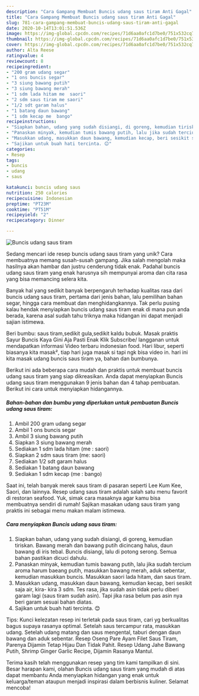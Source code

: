 ```yaml
---
description: "Cara Gampang Membuat Buncis udang saus tiram Anti Gagal"
title: "Cara Gampang Membuat Buncis udang saus tiram Anti Gagal"
slug: 781-cara-gampang-membuat-buncis-udang-saus-tiram-anti-gagal
date: 2020-10-14T13:01:51.536Z
image: https://img-global.cpcdn.com/recipes/71d6aa0afc1d7be0/751x532cq70/buncis-udang-saus-tiram-foto-resep-utama.jpg
thumbnail: https://img-global.cpcdn.com/recipes/71d6aa0afc1d7be0/751x532cq70/buncis-udang-saus-tiram-foto-resep-utama.jpg
cover: https://img-global.cpcdn.com/recipes/71d6aa0afc1d7be0/751x532cq70/buncis-udang-saus-tiram-foto-resep-utama.jpg
author: Alta Reese
ratingvalue: 4
reviewcount: 8
recipeingredient:
- "200 gram udang segar"
- "1 ons buncis segar"
- "3 siung bawang putih"
- "3 siung bawang merah"
- "1 sdm lada hitam me  saori"
- "2 sdm saus tiram me saori"
- "1/2 sdt garam halus"
- "1 batang daun bawang"
- "1 sdm kecap me  bango"
recipeinstructions:
- "Siapkan bahan, udang yang sudah disiangi, di goreng, kemudian tiriskan. Bawang merah dan bawang putih dicincang halus, daun bawang di iris tebal. Buncis disiangi, lalu di potong serong. Semua bahan pastikan dicuci dahulu."
- "Panaskan minyak, kemudian tumis bawang putih, lalu jika sudah tercium aroma harum baeang putih, masukkan bawang merah, aduk sebentar, kemudian masukkan buncis. Masukkan saori lada hitam, dan saus tiram."
- "Masukkan udang, masukkan daun bawang, kemudian kecap, beri sesikit saja air, kira- kira 3 sdm. Tes rasa, jika sudah asin tidak perlu diberi garam lagi (saus tiram sudah asin). Tapi jika rasa belum pas asin nya beri garam sesuai bahan diatas."
- "Sajikan untuk buah hati tercinta. 😊"
categories:
- Resep
tags:
- buncis
- udang
- saus

katakunci: buncis udang saus 
nutrition: 250 calories
recipecuisine: Indonesian
preptime: "PT23M"
cooktime: "PT51M"
recipeyield: "2"
recipecategory: Dinner

---
```



![Buncis udang saus tiram](https://img-global.cpcdn.com/recipes/71d6aa0afc1d7be0/751x532cq70/buncis-udang-saus-tiram-foto-resep-utama.jpg)

Sedang mencari ide resep buncis udang saus tiram yang unik? Cara membuatnya memang susah-susah gampang. Jika salah mengolah maka hasilnya akan hambar dan justru cenderung tidak enak. Padahal buncis udang saus tiram yang enak harusnya sih mempunyai aroma dan cita rasa yang bisa memancing selera kita.

Banyak hal yang sedikit banyak berpengaruh terhadap kualitas rasa dari buncis udang saus tiram, pertama dari jenis bahan, lalu pemilihan bahan segar, hingga cara membuat dan menghidangkannya. Tak perlu pusing kalau hendak menyiapkan buncis udang saus tiram enak di mana pun anda berada, karena asal sudah tahu triknya maka hidangan ini dapat menjadi sajian istimewa.

Beri bumbu: saus tiram,sedikit gula,sedikit kaldu bubuk. Masak praktis Sayur Buncis Kaya Gini Aja Pasti Enak Klik Subscribe/ langganan untuk mendapatkan informasi Video terbaru indonesian food. Hari libur, seperti biasanya kita masak², tiap hari juga masak si tapi ngk bisa video in. hari ini kita masak udang buncis saus tiram ya, bahan dan bumbunya.


Berikut ini ada beberapa cara mudah dan praktis untuk membuat buncis udang saus tiram yang siap dikreasikan. Anda dapat menyiapkan Buncis udang saus tiram menggunakan 9 jenis bahan dan 4 tahap pembuatan. Berikut ini cara untuk menyiapkan hidangannya.

<!--inarticleads1-->

##### Bahan-bahan dan bumbu yang diperlukan untuk pembuatan Buncis udang saus tiram:

1. Ambil 200 gram udang segar
1. Ambil 1 ons buncis segar
1. Ambil 3 siung bawang putih
1. Siapkan 3 siung bawang merah
1. Sediakan 1 sdm lada hitam (me : saori)
1. Siapkan 2 sdm saus tiram (me: saori)
1. Sediakan 1/2 sdt garam halus
1. Sediakan 1 batang daun bawang
1. Sediakan 1 sdm kecap (me : bango)


Saat ini, telah banyak merek saus tiram di pasaran seperti Lee Kum Kee, Saori, dan lainnya. Resep udang saus tiram adalah salah satu menu favorit di restoran seafood. Yuk, simak cara masaknya agar kamu bisa membuatnya sendiri di rumah! Sajikan masakan udang saus tiram yang praktis ini sebagai menu makan malam istimewa. 

<!--inarticleads2-->

##### Cara menyiapkan Buncis udang saus tiram:

1. Siapkan bahan, udang yang sudah disiangi, di goreng, kemudian tiriskan. Bawang merah dan bawang putih dicincang halus, daun bawang di iris tebal. Buncis disiangi, lalu di potong serong. Semua bahan pastikan dicuci dahulu.
1. Panaskan minyak, kemudian tumis bawang putih, lalu jika sudah tercium aroma harum baeang putih, masukkan bawang merah, aduk sebentar, kemudian masukkan buncis. Masukkan saori lada hitam, dan saus tiram.
1. Masukkan udang, masukkan daun bawang, kemudian kecap, beri sesikit saja air, kira- kira 3 sdm. Tes rasa, jika sudah asin tidak perlu diberi garam lagi (saus tiram sudah asin). Tapi jika rasa belum pas asin nya beri garam sesuai bahan diatas.
1. Sajikan untuk buah hati tercinta. 😊


Tips: Kunci kelezatan resep ini terletak pada saus tiram, cari yg berkualitas bagus supaya rasanya optimal. Setelah saus tercampur rata, masukkan udang. Setelah udang matang dan saus mengental, taburi dengan daun bawang dan aduk sebentar. Resep Oseng Pare Ayam Filet Saus Tiram, Parenya Dijamin Tetap Hijau Dan Tidak Pahit. Resep Udang Jahe Bawang Putih, Shrimp Ginger Garlic Recipe, Dijamin Rasanya Mantul. 

Terima kasih telah menggunakan resep yang tim kami tampilkan di sini. Besar harapan kami, olahan Buncis udang saus tiram yang mudah di atas dapat membantu Anda menyiapkan hidangan yang enak untuk keluarga/teman ataupun menjadi inspirasi dalam berbisnis kuliner. Selamat mencoba!
